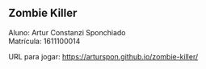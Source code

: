 ## Zombie Killer

Aluno: Artur Constanzi Sponchiado  
Matrícula: 1611100014  

URL para jogar: https://arturspon.github.io/zombie-killer/  
